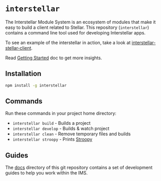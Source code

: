 # `interstellar`

The Interstellar Module System is an ecosystem of modules that make it easy to build a client related to Stellar. This repository (`interstellar`) contains a command line tool used for developing Interstellar apps.

To see an example of the interstellar in action, take a look at [interstellar-stellar-client](https://github.com/stellar/interstellar-stellar-client).

Read [Getting Started](https://github.com/stellar/interstellar/blob/master/docs/readme.md) doc to get more insights.

## Installation

```bash
npm install -g interstellar
```

## Commands

Run these commands in your project home directory:
* `interstellar build` - Builds a project
* `interstellar develop` - Builds & watch project
* `interstellar clean` - Remove temporary files and builds
* `interstellar stroopy` - Prints [Stroopy](https://www.stellar.org/stories/adventures-in-galactic-consensus-chapter-1/)

## Guides

The [docs](docs) directory of this git repository contains a set of development guides to help you work within the IMS.
